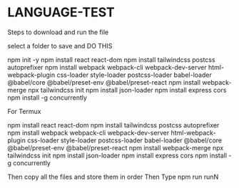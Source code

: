 # LANGUAGE-TEST
Steps to download and run the file

select a folder to save and DO THIS

npm init -y npm install react react-dom npm install tailwindcss postcss autoprefixer npm install webpack webpack-cli webpack-dev-server html-webpack-plugin css-loader style-loader postcss-loader babel-loader @babel/core @babel/preset-env @babel/preset-react npm install webpack-merge npx tailwindcss init npm install json-loader npm install express cors npm install -g concurrently



For Termux


npm install react react-dom npm install tailwindcss postcss autoprefixer npm install webpack webpack-cli webpack-dev-server html-webpack-plugin css-loader style-loader postcss-loader babel-loader @babel/core @babel/preset-env @babel/preset-react npm install webpack-merge npx tailwindcss init npm install json-loader npm install express cors npm install -g concurrently


Then copy all the files and store them in order Then Type npm run runN
